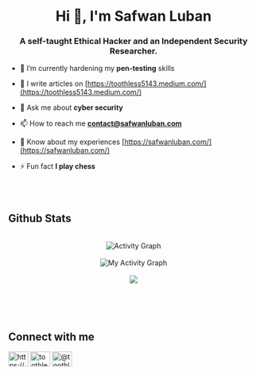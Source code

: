 <h1 align="center">Hi 👋, I'm Safwan Luban</h1>
<h3 align="center">A self-taught Ethical Hacker and an Independent Security Researcher.</h3>

- 🌱 I’m currently hardening my **pen-testing** skills

- 📝 I write articles on [https://toothless5143.medium.com/](https://toothless5143.medium.com/)

- 💬 Ask me about **cyber security**

- 📫 How to reach me **contact@safwanluban.com**

- 📄 Know about my experiences [https://safwanluban.com/](https://safwanluban.com/)

- ⚡ Fun fact **I play chess**

<br><br>

<h2>Github Stats</h2>
<div align="center">
<br>
<img alt="Activity Graph" src="https://github-readme-stats.vercel.app/api/top-langs/?username=Toothless5143&theme=calm&langs_count=50&layout=compact&count_private=true&hide_progress=true" />
<br><br>
<img align="center" alt="My Activity Graph" src="https://github-readme-stats.vercel.app/api?username=Toothless5143&count_private=true&show_icons=true&theme=calm&rank_icon=github" /> 
<br><br>
<img align="center" src="http://github-readme-streak-stats.herokuapp.com?user=Toothless5143&theme=calm&count_private=true" />  
<br><br> 
</div>

<br><br>

<h2>Connect with me</h2>
<p align="left">
<a href="https://discord.com/users/565518876067102740" target="blank"><img align="center" src="https://raw.githubusercontent.com/rahuldkjain/github-profile-readme-generator/master/src/images/icons/Social/discord.svg" alt="https://discord.com/users/565518876067102740" height="30" width="40" /></a>
<a href="https://twitter.com/toothless5143" target="blank"><img align="center" src="https://raw.githubusercontent.com/rahuldkjain/github-profile-readme-generator/master/src/images/icons/Social/twitter.svg" alt="toothless5143" height="30" width="40" /></a>
<a href="https://medium.com/@toothless5143" target="blank"><img align="center" src="https://raw.githubusercontent.com/rahuldkjain/github-profile-readme-generator/master/src/images/icons/Social/medium.svg" alt="@toothless5143" height="30" width="40" /></a>
</p>
